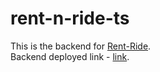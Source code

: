 ﻿# rent-n-ride-ts

This is the backend for [Rent-Ride](https://github.com/oeuvars/Rent-Ride). </br>
Backend deployed link - [link](http://localhost:4000/).

